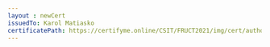 ```yaml
--- 
layout : newCert 
issuedTo: Karol Matiasko 
certificatePath: https://certifyme.online/CSIT/FRUCT2021/img/cert/author/KarolMatiasko_47d99.png
--- 
```

